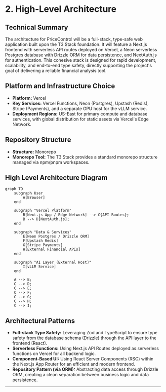 # 2. High-Level Architecture

## Technical Summary
The architecture for PriceControl will be a full-stack, type-safe web application built upon the T3 Stack foundation. It will feature a Next.js frontend with serverless API routes deployed on Vercel, a Neon serverless Postgres database with Drizzle ORM for data persistence, and NextAuth.js for authentication. This cohesive stack is designed for rapid development, scalability, and end-to-end type safety, directly supporting the project's goal of delivering a reliable financial analysis tool.

## Platform and Infrastructure Choice
* **Platform:** Vercel
* **Key Services:** Vercel Functions, Neon (Postgres), Upstash (Redis), Stripe (Payments), and a separate GPU host for the vLLM service.
* **Deployment Regions:** US-East for primary compute and database services, with global distribution for static assets via Vercel's Edge Network.

## Repository Structure
* **Structure:** Monorepo
* **Monorepo Tool:** The T3 Stack provides a standard monorepo structure managed via npm/pnpm workspaces.

## High Level Architecture Diagram
```mermaid
graph TD
    subgraph User
        A[Browser]
    end

    subgraph "Vercel Platform"
        B[Next.js App / Edge Network] --> C{API Routes};
        B --> D[NextAuth.js];
    end

    subgraph "Data & Services"
        E[Neon Postgres / Drizzle ORM]
        F[Upstash Redis]
        G[Stripe Payments]
        H[External Financial APIs]
    end

    subgraph "AI Layer (External Host)"
        I[vLLM Service]
    end

    A --> B;
    C --> D;
    C --> E;
    C --> F;
    C --> G;
    C --> H;
    C --> I;
```

## Architectural Patterns
* **Full-stack Type Safety:** Leveraging Zod and TypeScript to ensure type safety from the database schema (Drizzle) through the API layer to the frontend (React).
* **Serverless Functions:** Using Next.js API Routes deployed as serverless functions on Vercel for all backend logic.
* **Component-Based UI:** Using React Server Components (RSC) within the Next.js App Router for an efficient and modern frontend.
* **Repository Pattern (via ORM):** Abstracting data access through Drizzle ORM, creating a clean separation between business logic and data persistence.

---
